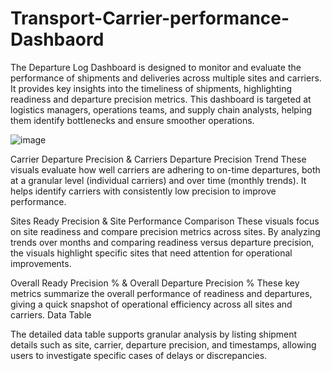 # Transport-Carrier-performance-Dashbaord


The Departure Log Dashboard is designed to monitor and evaluate the performance of shipments and deliveries across multiple sites and carriers. It provides key insights into the timeliness of shipments, highlighting readiness and departure precision metrics. This dashboard is targeted at logistics managers, operations teams, and supply chain analysts, helping them identify bottlenecks and ensure smoother operations.


![image](https://github.com/user-attachments/assets/af9d9bbc-ffeb-43b2-9023-05f07fc7a438)

Carrier Departure Precision & Carriers Departure Precision Trend
These visuals evaluate how well carriers are adhering to on-time departures, both at a granular level (individual carriers) and over time (monthly trends). It helps identify carriers with consistently low precision to improve performance.

Sites Ready Precision & Site Performance Comparison
These visuals focus on site readiness and compare precision metrics across sites. By analyzing trends over months and comparing readiness versus departure precision, the visuals highlight specific sites that need attention for operational improvements.

Overall Ready Precision % & Overall Departure Precision %
These key metrics summarize the overall performance of readiness and departures, giving a quick snapshot of operational efficiency across all sites and carriers.
Data Table

The detailed data table supports granular analysis by listing shipment details such as site, carrier, departure precision, and timestamps, allowing users to investigate specific cases of delays or discrepancies.



